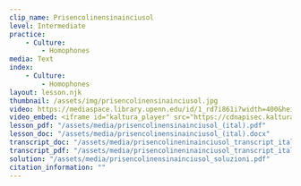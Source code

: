 ```yaml
---
clip_name: Prisencolinensinainciusol
level: Intermediate
practice: 
    - Culture: 
        - Homophones
media: Text
index: 
    - Culture: 
        - Homophones
layout: lesson.njk
thumbnail: /assets/img/prisencolinensinainciusol.jpg
video: https://mediaspace.library.upenn.edu/id/1_rd7i861i?width=400&height=285&playerId=52628472
video_embed: <iframe id="kaltura_player" src="https://cdnapisec.kaltura.com/p/1147242/sp/114724200/embedIframeJs/uiconf_id/9757771/partner_id/1147242?iframeembed=true&playerId=kaltura_player&entry_id=1_rd7i861i&flashvars[streamerType]=auto&amp;flashvars[localizationCode]=en&amp;flashvars[sideBarContainer.plugin]=true&amp;flashvars[sideBarContainer.position]=left&amp;flashvars[sideBarContainer.clickToClose]=true&amp;flashvars[chapters.plugin]=true&amp;flashvars[chapters.layout]=vertical&amp;flashvars[chapters.thumbnailRotator]=false&amp;flashvars[streamSelector.plugin]=true&amp;flashvars[EmbedPlayer.SpinnerTarget]=videoHolder&amp;flashvars[dualScreen.plugin]=true&amp;flashvars[Kaltura.addCrossoriginToIframe]=true&amp;&wid=1_4be64zyd" width="400" height="285" allowfullscreen webkitallowfullscreen mozAllowFullScreen allow="autoplay *; fullscreen *; encrypted-media *" sandbox="allow-downloads allow-forms allow-same-origin allow-scripts allow-top-navigation allow-pointer-lock allow-popups allow-modals allow-orientation-lock allow-popups-to-escape-sandbox allow-presentation allow-top-navigation-by-user-activation" frameborder="0" title="Adriano Celentano - Prisencolinensinainciusol"></iframe>
lesson_pdf: "/assets/media/prisencolinensinainciusol_(ital).pdf"
lesson_doc: "/assets/media/prisencolinensinainciusol_(ital).docx"
transcript_doc: "/assets/media/prisencolineninainciusol_transcript_ital.docx"
transcript_pdf: "/assets/media/prisencolineninainciusol_transcript_ital.pdf"
solution: "/assets/media/prisencolinensinainciusol_soluzioni.pdf"
citation_information: ""
---
```


